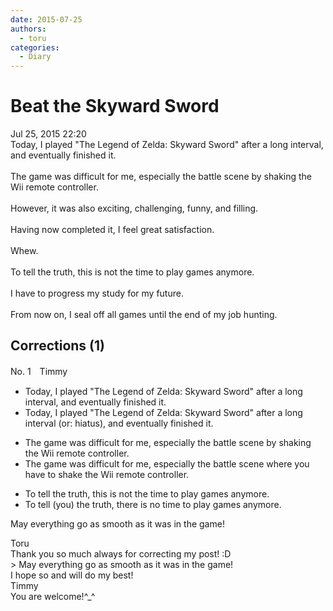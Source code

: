 ```yaml
---
date: 2015-07-25
authors:
  - toru
categories:
  - Diary
---
```


<h1 id="subject_show">Beat the Skyward Sword</h1>
<div class="date">Jul 25, 2015 22:20</div>
<div id="post"><div id="body_show_ori">
Today, I played "The Legend of Zelda: Skyward Sword" after a long interval, and eventually finished it. <br/><br/>The game was difficult for me, especially the battle scene by shaking the Wii remote controller.<br/><br/>However, it was also exciting, challenging, funny, and filling.<br/><br/>Having now completed it, I feel great satisfaction.<br/><br/>Whew.<br/><br/>To tell the truth, this is not the time to play games anymore.<br/><br/>I have to progress my study for my future.<br/><br/>From now on, I seal off all games until the end of my job hunting.
</div></div>

<!-- more -->


## Corrections (1)
<div id="block"><div class="first_name"> No. 1　<span class="just_name">Timmy</span></div><div id="block2">
<ul class="correction_field">
<li class="incorrect">Today, I played "The Legend of Zelda: Skyward Sword" after a long interval, and eventually finished it.</li>
<li class="corrected correct">
Today, I played "The Legend of Zelda: Skyward Sword" after a long interval (or: <span class="f_blue">hiatus</span>), and eventually finished it.
</li>
</ul>
<ul class="correction_field">
<li class="incorrect">The game was difficult for me, especially the battle scene by shaking the Wii remote controller.</li>
<li class="corrected correct">
The game was difficult for me, especially the battle scene <span class="f_blue">where you have to</span> shak<span class="f_blue">e</span> the Wii remote controller.
</li>
</ul>
<ul class="correction_field">
<li class="incorrect">To tell the truth, this is not the time to play games anymore.</li>
<li class="corrected correct">
To tell (<span class="f_blue">you</span>) the truth, th<span class="f_blue">ere</span> is no time to play games anymore.
</li>
</ul>
<p class="comment_small">
 May everything go as smooth as it was in the game!
 <br/>
</p>

</div><div class="name"><span class="just_name">Toru</span><br>
Thank you so much always for correcting my post! :D<br/>&gt; May everything go as smooth as it was in the game!<br/>I hope so and will do my best!
</div>
<div class="name"><span class="just_name">Timmy</span><br>
You are welcome!^_^
</div>
</div>
